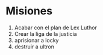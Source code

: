 # Misiones

1. Acabar con el plan de Lex Luthor
2. Crear la liga de la justicia
3. aprisionar a locky
4. destruir a ultron

